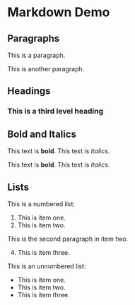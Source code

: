 # Markdown Demo

## Paragraphs

This is a paragraph.

This is another paragraph.

## Headings

### This is a third level heading

## Bold and Italics

This text is **bold**. This text is *italics*.

This text is __bold__. This text is _italics_.

## Lists

This is a numbered list:

1. This is item one.
2. This is item two.

This is the second paragraph in item two.

4. This is item three.

This is an unnumbered list:

- This is item one.
- This is item two.
- This is item three. 
